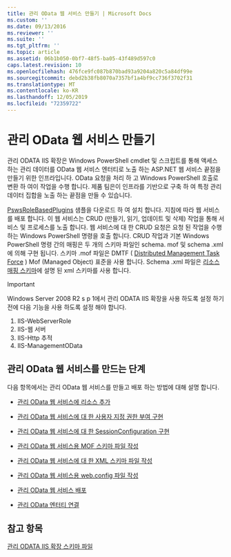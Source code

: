 ```yaml
---
title: 관리 OData 웹 서비스 만들기 | Microsoft Docs
ms.custom: ''
ms.date: 09/13/2016
ms.reviewer: ''
ms.suite: ''
ms.tgt_pltfrm: ''
ms.topic: article
ms.assetid: 06b1b050-0bf7-48f5-ba05-43f489d597c0
caps.latest.revision: 10
ms.openlocfilehash: 476fce9fc087b870bad93a9204a820c5a84df99e
ms.sourcegitcommit: debd2b38fb8070a7357bf1a4bf9cc736f3702f31
ms.translationtype: MT
ms.contentlocale: ko-KR
ms.lasthandoff: 12/05/2019
ms.locfileid: "72359722"
---
```

# <a name="creating-a-management-odata-web-service"></a>관리 OData 웹 서비스 만들기

관리 ODATA IIS 확장은 Windows PowerShell cmdlet 및 스크립트를 통해 액세스 하는 관리 데이터를 OData 웹 서비스 엔터티로 노출 하는 ASP.NET 웹 서비스 끝점을 만들기 위한 인프라입니다. OData 요청을 처리 하 고 Windows PowerShell 호출로 변환 하 여이 작업을 수행 합니다. 제품 팀은이 인프라를 기반으로 구축 하 여 특정 관리 데이터 집합을 노출 하는 끝점을 만들 수 있습니다.

[PswsRoleBasedPlugins](https://code.msdn.microsoft.com:443/windowsdesktop/PswsRoleBasedPlugins-9c79b75a) 샘플을 다운로드 하 여 설치 합니다. 지침에 따라 웹 서비스를 배포 합니다. 이 웹 서비스는 CRUD (만들기, 읽기, 업데이트 및 삭제) 작업을 통해 서비스 및 프로세스를 노출 합니다. 웹 서비스에 대 한 CRUD 요청은 요청 된 작업을 수행 하는 Windows PowerShell 명령을 호출 합니다. CRUD 작업과 기본 Windows PowerShell 명령 간의 매핑은 두 개의 스키마 파일인 schema. mof 및 schema .xml에 의해 구현 됩니다. 스키마 .mof 파일은 DMTF ( [Distributed Management Task Force](https://www.dmtf.org/) ) Mof (Managed Object) 표준을 사용 합니다. Schema .xml 파일은 [리소스 매핑 스키마](./resource-mapping-schema.md)에 설명 된 xml 스키마를 사용 합니다.

> [!IMPORTANT]
> Windows Server 2008 R2 s p 1에서 관리 ODATA IIS 확장을 사용 하도록 설정 하기 전에 다음 기능을 사용 하도록 설정 해야 합니다.
>
> 1.  IIS-WebServerRole
> 2.  IIS-웹 서버
> 3.  IIS-Http 추적
> 4.  IIS-ManagementOData

## <a name="steps-for-creating-a-management-odata-web-service"></a>관리 OData 웹 서비스를 만드는 단계

다음 항목에서는 관리 OData 웹 서비스를 만들고 배포 하는 방법에 대해 설명 합니다.

- [관리 OData 웹 서비스에 리소스 추가](./adding-resources-to-a-management-odata-web-service.md)

- [관리 OData 웹 서비스에 대 한 사용자 지정 권한 부여 구현](./implementing-custom-authorization-for-a-management-odata-web-service.md)

- [관리 OData 웹 서비스에 대 한 SessionConfiguration 구현](./implementing-sessionconfiguration-for-a-management-odata-web-service.md)

- [관리 OData 웹 서비스용 MOF 스키마 파일 작성](./authoring-the-mof-schema-file-for-a-management-odata-web-service.md)

- [관리 OData 웹 서비스에 대 한 XML 스키마 파일 작성](./authoring-the-xml-schema-file-for-a-management-odata-web-service.md)

- [관리 OData 웹 서비스용 web.config 파일 작성](./authoring-the-web-config-file-for-a-management-odata-web-service.md)

- [관리 OData 웹 서비스 배포](./deploying-a-management-odata-web-service.md)

- [관리 OData 엔터티 연결](./associating-management-odata-entities.md)

## <a name="see-also"></a>참고 항목

[관리 ODATA IIS 확장 스키마 파일](./management-odata-iis-extension-schema-files.md)
